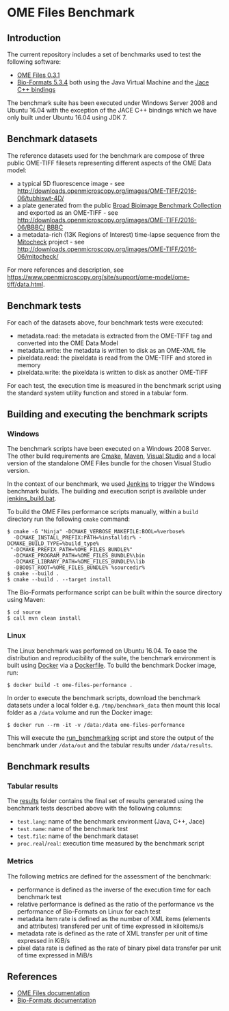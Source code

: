 # OME Files Benchmark

## Introduction

The current repository includes a set of benchmarks used to test the following
software:

-   [OME Files 0.3.1](http://downloads.openmicroscopy.org/ome-files-cpp/0.3.1/)
-   [Bio-Formats 5.3.4](http://downloads.openmicroscopy.org/bio-formats/5.3.4/)
    both using the Java Virtual Machine and the
    [Jace C++ bindings](https://github.com/ome/bio-formats-jace)

The benchmark suite has been executed under Windows Server 2008 and Ubuntu
16.04 with the exception of the JACE C++ bindings which we have only built
under Ubuntu 16.04 using JDK 7.

## Benchmark datasets

The reference datasets used for the benchmark are compose of three public OME-TIFF filesets representing different aspects of the OME Data model:

-   a typical 5D fluorescence image - see  http://downloads.openmicroscopy.org/images/OME-TIFF/2016-06/tubhiswt-4D/
-   a plate generated from the public [Broad Bioimage Benchmark Collection](https://data.broadinstitute.org/bbbc/) and exported as an OME-TIFF - see http://downloads.openmicroscopy.org/images/OME-TIFF/2016-06/BBBC/ [BBBC](http://downloads.openmicroscopy.org/images/OME-TIFF/2016-06/BBBC/)
-   a metadata-rich (13K Regions of Interest) time-lapse sequence from the  [Mitocheck](http://downloads.openmicroscopy.org/images/OME-TIFF/2016-06/mitocheck/) project - see http://downloads.openmicroscopy.org/images/OME-TIFF/2016-06/mitocheck/

For more references and description, see https://www.openmicroscopy.org/site/support/ome-model/ome-tiff/data.html.

## Benchmark tests

For each of the datasets above, four benchmark tests were executed:

-   metadata.read: the metadata is extracted from the OME-TIFF tag and
    converted into the OME Data Model
-   metadata.write: the metadata is written to disk as an OME-XML file
-   pixeldata.read: the pixeldata is read from the OME-TIFF and stored in
    memory
-   pixeldata.write: the pixeldata is written to disk as another OME-TIFF

For each test, the execution time is measured in the benchmark script
using the standard system utility function and stored in a tabular form.

## Building and executing the benchmark scripts

### Windows

The benchmark scripts have been executed on a Windows 2008 Server. The other
build requirements are [Cmake](https://cmake.org/), 
[Maven](http://maven.apache.org/),
[Visual Studio](https://www.visualstudio.com/) and a local version of the 
standalone OME Files bundle for the chosen Visual Studio version.

In the context of our benchmark, we used
[Jenkins](https://jenkins.io/index.html) to trigger the Windows benchmark
builds. The building and execution script is available under [jenkins_build.bat]([scripts/jenkins_build.bat).

To build the OME Files performance scripts manually, within a `build` directory
run the following `cmake` command:

    $ cmake -G "Ninja" -DCMAKE_VERBOSE_MAKEFILE:BOOL=%verbose%
      -DCMAKE_INSTALL_PREFIX:PATH=%installdir% -DCMAKE_BUILD_TYPE=%build_type%
     "-DCMAKE_PREFIX_PATH=%OME_FILES_BUNDLE%" 
      -DCMAKE_PROGRAM_PATH=%OME_FILES_BUNDLE%\bin
      -DCMAKE_LIBRARY_PATH=%OME_FILES_BUNDLE%\lib 
      -DBOOST_ROOT=%OME_FILES_BUNDLE% %sourcedir% 
    $ cmake --build .
    $ cmake --build . --target install

The Bio-Formats performance script can be built within the source directory
using Maven:

    $ cd source
    $ call mvn clean install

### Linux

The Linux benchmark was performed on Ubuntu 16.04. To ease the distribution and
reproducibility of the suite, the benchmark environment is built using
[Docker](https://www.docker.com/) via a [Dockerfile](Dockerfile). To build the
benchmark Docker image, run:

    $ docker build -t ome-files-performance .

In order to execute the benchmark scripts, download the benchmark datasets
under a local folder e.g. `/tmp/benchmark_data` then mount this local folder as
a  `/data` volume and run the Docker image:

    $ docker run --rm -it -v /data:/data ome-files-performance

This will execute the [run_benchmarking](scripts/run_benchmarking) script and
store the output of the benchmark under `/data/out` and the tabular results
under `/data/results`.

## Benchmark results

### Tabular results

The [results](results) folder contains the final set of results generated using
the benchmark tests described above with the following columns:

- `test.lang`: name of the benchmark environment (Java, C++, Jace)
- `test.name`: name of the benchmark test
- `test.file`: name of the benchmark dataset
- `proc.real`/`real`: execution time measured by the benchmark script

### Metrics

The following metrics are defined for the assessment of the benchmark:

-   performance is defined as the inverse of the execution time for each
    benchmark test
-   relative performance is defined as the ratio of the performance vs the
    performance of Bio-Formats on Linux for each test
-   metadata item rate is defined as the number of XML items (elements and
    attributes) transfered per unit of time expressed in kiloitems/s
-   metadata rate is defined as the rate of XML transfer per unit of time
    expressed in KiB/s
-   pixel data rate is defined as the rate of binary pixel data transfer per
    unit of time expressed in MiB/s

## References

- [OME Files documentation](http://www.openmicroscopy.org/site/support/ome-files-cpp/)
- [Bio-Formats documentation](www.openmicroscopy.org/site/support/bio-formats)
